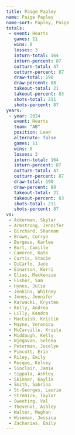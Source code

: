 ```yaml
---
title: Paige Papley
name: Paige Papley
name-sort: Papley, Paige
totals:
 - event: Hearts
   games: 11
   wins: 8
   losses: 3
   inturn-total: 164
   inturn-percent: 87
   outturn-total: 47
   outturn-percent: 87
   draw-total: 190
   draw-percent: 88
   takeout-total: 21
   takeout-percent: 83
   shots-total: 211
   shots-percent: 87
years:
 - year: 2024
   event: Hearts
   team: "AB"
   position: Lead
   alternate: false
   games: 11
   wins: 8
   losses: 3
   inturn-total: 164
   inturn-percent: 87
   outturn-total: 47
   outturn-percent: 87
   draw-total: 190
   draw-percent: 88
   takeout-total: 21
   takeout-percent: 83
   shots-total: 211
   shots-percent: 87
vs:
 - Ackerman, Skylar
 - Armstrong, Jennifer
 - Birchard, Shannon
 - Brown, Corryn
 - Burgess, Karlee
 - Burt, Camille
 - Cameron, Kate
 - Curtis, Stacie
 - DiCarlo, Jane
 - Einarson, Kerri
 - Elias, Mackenzie
 - Fisher, Sam
 - Hynes, Julie
 - Jenkins, Whitney
 - Jones, Jennifer
 - Karwacki, Krysten
 - Kelly, Andrea
 - Lilly, Kendra
 - MacCuish, Kristin
 - Mayne, Veronica
 - McCarville, Krista
 - Middaugh, Kelly
 - Njegovan, Selena
 - Peterman, Jocelyn
 - Pincott, Erin
 - Riley, Emily
 - Rocque, Kelsey
 - Sinclair, Jamie
 - Sippala, Ashley
 - Skinner, Kaylin
 - Smith, Sabrina
 - St-Georges, Laurie
 - Stremick, Taylor
 - Sweeting, Val
 - Thevenot, Ashley
 - Walter, Meghan
 - Wiseman, Jessica
 - Zacharias, Emily
---
```

